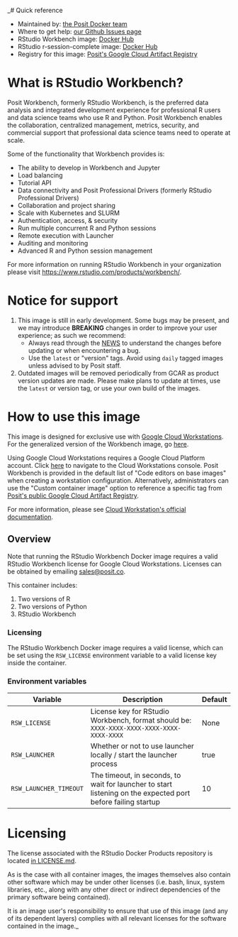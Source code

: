 _# Quick reference

* Maintained by: [the Posit Docker team](https://github.com/rstudio/rstudio-docker-products)
* Where to get help: [our Github Issues page](https://github.com/rstudio/rstudio-docker-products/issues)
* RStudio Workbench image: [Docker Hub](https://hub.docker.com/r/rstudio/rstudio-workbench)
* RStudio r-session-complete image: [Docker Hub](https://hub.docker.com/r/rstudio/r-session-complete)
* Registry for this image: [Posit's Google Cloud Artifact Registry](https://console.cloud.google.com/artifacts/docker/posit-images/us-central1/cloud-workstations/workbench)

# What is RStudio Workbench?

Posit Workbench, formerly RStudio Workbench, is the preferred data analysis and integrated development experience for 
professional R users and data science teams who use R and Python. Posit Workbench enables the collaboration, 
centralized management, metrics, security, and commercial support that professional data science teams need to operate 
at scale.

Some of the functionality that Workbench provides is:

* The ability to develop in Workbench and Jupyter
* Load balancing
* Tutorial API
* Data connectivity and Posit Professional Drivers (formerly RStudio Professional Drivers)
* Collaboration and project sharing
* Scale with Kubernetes and SLURM
* Authentication, access, & security
* Run multiple concurrent R and Python sessions
* Remote execution with Launcher
* Auditing and monitoring
* Advanced R and Python session management

For more information on running RStudio Workbench in your organization please visit 
https://www.rstudio.com/products/workbench/.

# Notice for support

1. This image is still in early development. Some bugs may be present, and we may introduce **BREAKING** changes in 
   order to improve your user experience; as such we recommend:
   - Always read through the [NEWS](./NEWS.md) to understand the changes before updating or when encountering a bug.
   - Use the `latest` or "version" tags. Avoid using `daily` tagged images unless advised to by Posit staff.
1. Outdated images will be removed periodically from GCAR as product version updates are made. Please make plans to
   update at times, use the `latest` or version tag, or use your own build of the images.

# How to use this image

This image is designed for exclusive use with [Google Cloud Workstations](https://cloud.google.com/workstations). For
the generalized version of the Workbench image, go [here](../workbench).

Using Google Cloud Workstations requires a Google Cloud Platform account. Click 
[here](https://console.cloud.google.com/workstations/overview) to navigate to the Cloud Workstations console. Posit
Workbench is provided in the default list of "Code editors on base images" when creating a workstation configuration.
Alternatively, administrators can use the "Custom container image" option to reference a specific tag from 
[Posit's public Google Cloud Artifact Registry](https://console.cloud.google.com/artifacts/docker/posit-images/us-central1/cloud-workstations/workbench).

For more information, please see 
[Cloud Workstation's official documentation](https://cloud.google.com/workstations/docs/develop-code-using-posit-workbench-rstudio).

## Overview

Note that running the RStudio Workbench Docker image requires a valid RStudio Workbench license for Google Cloud 
Workstations. Licenses can be obtained by emailing sales@posit.co.

This container includes:

1. Two versions of R
2. Two versions of Python
3. RStudio Workbench

### Licensing

The RStudio Workbench Docker image requires a valid license, which can be set using the `RSW_LICENSE` environment 
variable to a valid license key inside the container.

### Environment variables

| Variable | Description | Default   |
|-----|---|-----------|
| `RSW_LICENSE` | License key for RStudio Workbench, format should be: `XXXX-XXXX-XXXX-XXXX-XXXX-XXXX-XXXX` | None      |
| `RSW_LAUNCHER` | Whether or not to use launcher locally / start the launcher process | true      |
| `RSW_LAUNCHER_TIMEOUT` | The timeout, in seconds, to wait for launcher to start listening on the expected port before failing startup | 10        |

# Licensing

The license associated with the RStudio Docker Products repository is located [in LICENSE.md](https://github.com/rstudio/rstudio-docker-products/blob/main/LICENSE.md).

As is the case with all container images, the images themselves also contain other software which may be under other
licenses (i.e. bash, linux, system libraries, etc., along with any other direct or indirect dependencies of the primary
software being contained).

It is an image user's responsibility to ensure that use of this image (and any of its dependent layers) complies with
all relevant licenses for the software contained in the image._
